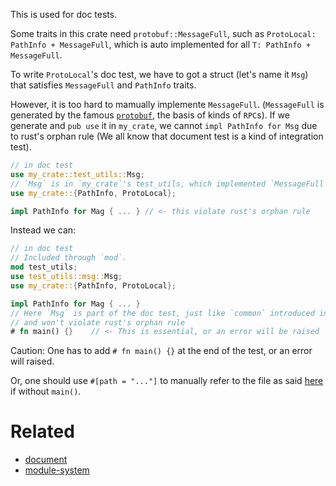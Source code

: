 This is used for doc tests.

Some traits in this crate need `protobuf::MessageFull`, such as `ProtoLocal: PathInfo + MessageFull`, which is auto implemented for all `T: PathInfo + MessageFull`.

To write `ProtoLocal`'s doc test, we have to got a struct (let's name it `Msg`) that satisfies `MessageFull` and `PathInfo` traits.

However, it is too hard to mamually implemente `MessageFull`. (`MessageFull` is generated by the famous [`protobuf`](https://protobuf.dev), the basis of kinds of `RPC`s). If we generate and `pub use` it in `my_crate`, we cannot `impl PathInfo for Msg` due to rust's orphan rule (We all know that document test is a kind of integration test).

```rust
// in doc test
use my_crate::test_utils::Msg;
// `Msg` is in `my_crate`'s test_utils, which implemented `MessageFull`
use my_crate::{PathInfo, ProtoLocal};

impl PathInfo for Mag { ... } // <- this violate rust's orphan rule
```

Instead we can:
```rust
// in doc test
// Included through `mod`.
mod test_utils;
use test_utils::msg::Msg;
use my_crate::{PathInfo, ProtoLocal};

impl PathInfo for Mag { ... }
// Here `Msg` is part of the doc test, just like `common` introduced in offical book about integration tests,
// and won't violate rust's orphan rule
# fn main() {}    // <- This is essential, or an error will be raised
```

Caution: One has to add `# fn main() {}` at the end of the test, or an error will raised.

Or, one should use `#[path = "..."]` to manually refer to the file as said [here](https://doc.rust-lang.org/reference/items/modules.html) if without `main()`.

# Related
- [document](https://doc.rust-lang.org/book/ch11-03-test-organization.html#submodules-in-integration-tests)
- [module-system](https://aloso.github.io/2021/03/28/module-system.html)
